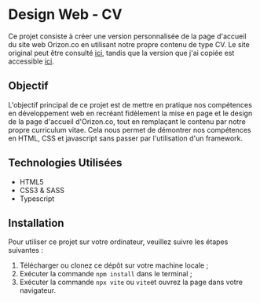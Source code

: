 # Design Web - CV

Ce projet consiste à créer une version personnalisée de la page d'accueil du site web Orizon.co en utilisant notre
propre contenu de type CV. Le site original peut être consulté [ici](https://www.orizon.co/), tandis que la version que j'ai copiée est accessible [ici](https://web.archive.org/web/20230510145043/https://www.orizon.co/).

## Objectif

L'objectif principal de ce projet est de mettre en pratique nos compétences en développement web en recréant fidèlement
la mise en page et le design de la page d'accueil d'Orizon.co, tout en remplaçant le contenu par notre propre curriculum
vitae. Cela nous permet de démontrer nos compétences en HTML, CSS et javascript sans passer par l'utilisation d'un framework.

## Technologies Utilisées

- HTML5
- CSS3 & SASS
- Typescript

## Installation

Pour utiliser ce projet sur votre ordinateur, veuillez suivre les étapes suivantes :

1. Télécharger ou clonez ce dépôt sur votre machine locale ;
2. Exécuter la commande `npm install` dans le terminal ;
3. Exécuter la commande `npx vite` ou `vite`et ouvrez la page dans votre navigateur.
